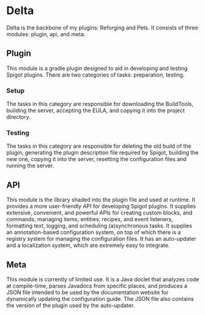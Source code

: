 # Delta

Delta is the backbone of my plugins: Reforging and Pets. It consists of three modules: plugin, api, and meta.

## Plugin

This module is a gradle plugin designed to aid in developing and testing Spigot plugins. There are two categories of
tasks: preparation, testing.

### Setup

The tasks in this category are responsible for downloading the BuildTools, building the server, accepting the EULA, and
copying it into the project directory.

### Testing

The tasks in this category are responsible for deleting the old build of the plugin, generating the plugin description
file required by Spigot, building the new one, copying it into the server, resetting the configuration files and
running the server.

## API

This module is the library shaded into the plugin file and used at runtime. It provides a more user-friendly API for
developing Spigot plugins. It supplies extensive, convenient, and powerful APIs for creating custom blocks,
and commands, managing items, entities, recipes, and event listeners, formatting text, logging, and scheduling
(a)synchronous tasks. It supplies an annotation-based configuration system, on top of which there is a registry system
for managing the configuration files. It has an auto-updater and a localization system, which are extremely easy to
integrate.

## Meta

This module is currently of limited use. It is a Java doclet that analyzes code at compile-time, parses Javadocs from 
specific places, and produces a JSON file intended to be used by the documentation website for dynamically updating the
configuration guide. The JSON file also contains the version of the plugin used by the auto-updater.
